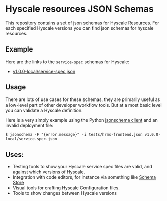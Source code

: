 # Hyscale resources JSON Schemas

This repository contains a set of json schemas for Hyscale Resources. For each specified Hyscale versions you can find json schemas for hyscale resources.

## Example

Here are the links to the `service-spec` schemas for Hyscale:

* [v1.0.0-local/service-spec.json](v1.0.0-local/service-spec.json)

## Usage

There are lots of use cases for these schemas, they are primarily useful as a
low-level part of other developer workflow tools. But at a most basic level you can
validate a Hyscale definition.

Here is a very simply example using the Python [jsonschema client](https://github.com/Julian/jsonschema) and an invalid deployment file:

```
$ jsonschema -F "{error.message}" -i tests/hrms-frontend.json v1.0.0-local/service-spec.json

```

## Uses:


* Testing tools to show your Hyscale service spec files are valid,
  and against which versions of Hyscale.
* Integration with code editors, for instance via something like [Schema
  Store](http://schemastore.org/json/)
* Visual tools for crafting Hyscale Configuration files.
* Tools to show changes between Hyscale versions

